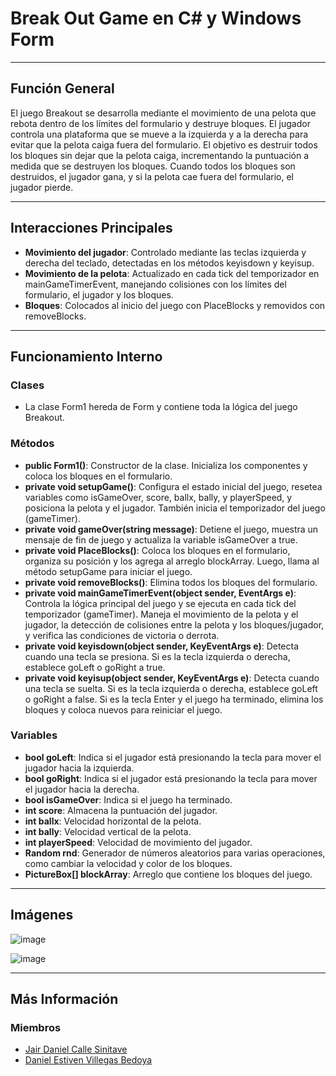 # Break Out Game en C# y Windows Form

---

## Función General

El juego Breakout se desarrolla mediante el movimiento de una pelota que rebota dentro de los límites del formulario y destruye bloques. El jugador controla una plataforma que se mueve a la izquierda y a la derecha para evitar que la pelota caiga fuera del formulario. El objetivo es destruir todos los bloques sin dejar que la pelota caiga, incrementando la puntuación a medida que se destruyen los bloques. Cuando todos los bloques son destruidos, el jugador gana, y si la pelota cae fuera del formulario, el jugador pierde.

---

## Interacciones Principales

- **Movimiento del jugador**: Controlado mediante las teclas izquierda y derecha del teclado, detectadas en los métodos keyisdown y keyisup.
- **Movimiento de la pelota**: Actualizado en cada tick del temporizador en mainGameTimerEvent, manejando colisiones con los límites del formulario, el jugador y los bloques.
- **Bloques**: Colocados al inicio del juego con PlaceBlocks y removidos con removeBlocks.

---

## Funcionamiento Interno

### Clases

- La clase Form1 hereda de Form y contiene toda la lógica del juego Breakout.

### Métodos

- **public Form1()**: Constructor de la clase. Inicializa los componentes y coloca los bloques en el formulario.
- **private void setupGame()**: Configura el estado inicial del juego, resetea variables como isGameOver, score, ballx, bally, y playerSpeed, y posiciona la pelota y el jugador. También inicia el temporizador del juego (gameTimer).
- **private void gameOver(string message)**: Detiene el juego, muestra un mensaje de fin de juego y actualiza la variable isGameOver a true.
- **private void PlaceBlocks()**: Coloca los bloques en el formulario, organiza su posición y los agrega al arreglo blockArray. Luego, llama al método setupGame para iniciar el juego.
- **private void removeBlocks()**: Elimina todos los bloques del formulario.
- **private void mainGameTimerEvent(object sender, EventArgs e)**: Controla la lógica principal del juego y se ejecuta en cada tick del temporizador (gameTimer). Maneja el movimiento de la pelota y el jugador, la detección de colisiones entre la pelota y los bloques/jugador, y verifica las condiciones de victoria o derrota.
- **private void keyisdown(object sender, KeyEventArgs e)**: Detecta cuando una tecla se presiona. Si es la tecla izquierda o derecha, establece goLeft o goRight a true.
- **private void keyisup(object sender, KeyEventArgs e)**: Detecta cuando una tecla se suelta. Si es la tecla izquierda o derecha, establece goLeft o goRight a false. Si es la tecla Enter y el juego ha terminado, elimina los bloques y coloca nuevos para reiniciar el juego.

### Variables

- **bool goLeft**: Indica si el jugador está presionando la tecla para mover el jugador hacia la izquierda.
- **bool goRight**: Indica si el jugador está presionando la tecla para mover el jugador hacia la derecha.
- **bool isGameOver**: Indica si el juego ha terminado.
- **int score**: Almacena la puntuación del jugador.
- **int ballx**: Velocidad horizontal de la pelota.
- **int bally**: Velocidad vertical de la pelota.
- **int playerSpeed**: Velocidad de movimiento del jugador.
- **Random rnd**: Generador de números aleatorios para varias operaciones, como cambiar la velocidad y color de los bloques.
- **PictureBox[] blockArray**: Arreglo que contiene los bloques del juego.

---

## Imágenes

![image](https://github.com/jdanielcalle/BreakOutGame/assets/90487680/64837c00-7818-4266-9e71-36871590a4cb)

![image](https://github.com/jdanielcalle/BreakOutGame/assets/90487680/64b5cb2d-7b38-4fa6-af46-9d156f103669)

---

## Más Información

### Miembros

- [Jair Daniel Calle Sinitave](https://www.linkedin.com/in/jair-daniel-calle-sinitave/)
- [Daniel Estiven Villegas Bedoya](https://www.linkedin.com/in/daesvi/)
